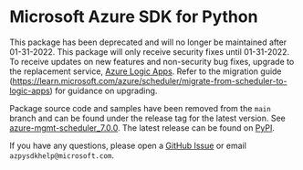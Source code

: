 # Microsoft Azure SDK for Python

This package has been deprecated and will no longer be maintained after 01-31-2022. This package will only receive security fixes until 01-31-2022. To receive updates on new features and non-security bug fixes, upgrade to the replacement service, [Azure Logic Apps](https://learn.microsoft.com/azure/logic-apps/logic-apps-overview). Refer to the migration guide (https://learn.microsoft.com/azure/scheduler/migrate-from-scheduler-to-logic-apps) for guidance on upgrading.

Package source code and samples have been removed from the `main` branch and can be found under the release tag for the latest version. See [azure-mgmt-scheduler_7.0.0](https://github.com/Azure/azure-sdk-for-python/tree/azure-mgmt-scheduler_7.0.0/sdk/scheduler/azure-mgmt-scheduler). The latest release can be found on [PyPI](https://pypi.org/project/azure-mgmt-scheduler/).

If you have any questions, please open a [GitHub Issue](https://github.com/Azure/azure-sdk-for-python/issues) or email `azpysdkhelp@microsoft.com`.
